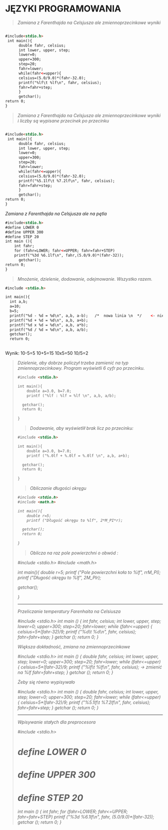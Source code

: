 # JĘZYKI PROGRAMOWANIA


<blockquote>
<p> <i> Zamiana z Farenthajda na Celsjusza ale zmiennoprzecinkowe wyniki </i>
</blockquote>

```html

#include<stdio.h>
 int main(){
      double fahr, celsius;
      int lower, upper, step;
      lower=0;
      upper=300;
      step=20;
      fahr=lower;
      while(fahr<=upper){
      celsius=(5.0/9.0)*(fahr-32.0);
      printf("%lf\t %lf\n", fahr, celsius);
      fahr=fahr+step;
      }
      getchar();
return 0;
}           
```

<blockquote>

<p> <i> Zamiana z Farenthajda na Celsjusza ale zmiennoprzecinkowe wyniki i liczby są wypisane przecinek po przecinku </i>
</blockquote>

```html

#include<stdio.h>
 int main(){
      double fahr, celsius;
      int lower, upper, step;
      lower=0;
      upper=300;
      step=20;
      fahr=lower;
      while(fahr<=upper){
      celsius=(5.0/9.0)*(fahr-32.0);
      printf("%5.1lf\t %7.2lf\n", fahr, celsius);
      fahr=fahr+step;
      }
      getchar();
return 0;
}
```

<blocquote>
<p> <i>Zamiana z Farenthajda na Celsjusza ale na pętla </i>
</blockquote>

```html
#include<stdio.h>
#define LOWER 0
#define UPPER 300
#define STEP 20
int main (){
    int fahr;
    for (fahr=LOWER; fahr<=UPPER; fahr=fahr+STEP)
    printf("%3d %6.1lf\n", fahr,(5.0/9.0)*(fahr-32));
      getchar();
return 0;
}
```

<blockquote>
<p> <i>Mnożenie, dzielenie, dodawanie, odejmowanie. Wszystko razem.</i>
</blockquote>

```html
#include <stdio.h>

int main(){
  int a,b;
  a=10;
  b=5;
  printf("%d - %d = %d\n", a,b, a-b);  	/*  nowa linia \n  */    <- nie pezeszkadza kompilatorowi
  printf("%d + %d = %d\n", a,b, a+b);
  printf("%d x %d = %d\n", a,b, a*b);
  printf("%d / %d = %d\n", a,b, a/b);
  getchar();
  return 0;
  
```

Wynik:
10-5=5
10+5=15
10x5=50
10/5=2


<blockquote>
<p> <i>Dzielenie, aby dobrze policzył trzeba zamienić na typ zmiennoprzecinkowy. Program wyświetli 6 cyfr po przecinku. </i>
</blocquote>


```html
#include <stdio.h>

int main(){
    double a=3.0, b=7.0;
    printf ("%lf : %lf = %lf \n", a,b, a/b);

  getchar();
  return 0;
       
}
```

<blockquote>
<p> <i>Dodawanie, aby wyświetlił brak licz po przecinku: </i>
</blockquote>

```html
#include <stdio.h>

int main(){
    double a=3.0, b=7.0;
    printf ("%.0lf + %.0lf = %.0lf \n", a,b, a+b);

  getchar();
  return 0;
    
}
```

<blockquote>
<p> <i>Obliczanie długości okręgu
</blockquote>

```html
#include <stdio.h>
#include <math.h>

int main(){
    double r=5;
    printf ("Długość okręgu to %lf", 2*M_PI*r);

  getchar();
  return 0;
   
}
```

<blockquote>
<p> <i> Oblicza na raz pole powierzchni o obwód : </i>
</blockquote>


#include <stdio.h>
#include <math.h>

int main(){
    double r=5;
    printf ("Pole powierzchni koła to %lf", r*r*M_PI);
    printf ("Długość okręgu to %lf", 2*M_PI*r);

  getchar();
    
}

--------------------------------------------------------------------------------------------------------------------------------------------------------

Przeliczanie temperatury Farenhaita na Celsiusza

#include <stdio.h>
int main () {
         int fahr, celsius;
         int lower, upper, step;
         lower=0;
         upper=300;
         step=20;
         fahr=lower;
         while (fahr<=upper) {
               celsius=5*(fahr-32)/9;
               printf ("%d\t %d\n", fahr, celsius);
               fahr=fahr+step;
               }
         getchar ();
         return 0;
         }


Większa dokładność, zmiana na zmiennoprzecinkowe

#include <stdio.h>
int main () {
         double fahr, celsius;
         int lower, upper, step;
         lower=0;
         upper=300;
         step=20;
         fahr=lower;
         while (fahr<=upper) {
               celsius=5*(fahr-32)/9;
               printf ("%lf\t %lf\n", fahr, celsius);                  -> zmienić na %lf
               fahr=fahr+step;
               }
         getchar ();
         return 0;
         }


Żeby się równo wypisywało

#include <stdio.h>
int main () {
         double fahr, celsius;
         int lower, upper, step;
         lower=0;
         upper=300;
         step=20;
         fahr=lower;
         while (fahr<=upper) {
               celsius=5*(fahr-32)/9;
               printf ("%5.1lf\t %7.2lf\n", fahr, celsius);
               fahr=fahr+step;
               }
         getchar ();
         return 0;
         }

------------------------------------------------------------------------------------------------------------------------------------

Wpisywanie stałych dla preprocesora

#include <stdio.h>
# define LOWER 0
# define UPPER 300
# define STEP 20
int main () {
         int fahr;
         for (fahr=LOWER; fahr<=UPPER; fahr=fahr+STEP)
             printf ("%3d %6.1lf\n", fahr, (5.0/9.0)*(fahr-32));
         getchar ();
         return 0;
}
